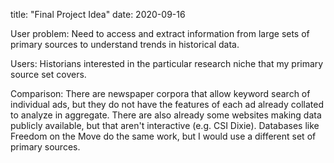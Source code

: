 title: "Final Project Idea"
date: 2020-09-16

User problem: Need to access and extract information from large sets of primary sources to understand trends in historical data.

Users: Historians interested in the particular research niche that my primary source set covers.

Comparison: There are newspaper corpora that allow keyword search of individual ads, but they do not have the features of each ad already collated to analyze in aggregate. There are also already some websites making data publicly available, but that aren't interactive (e.g. CSI Dixie). Databases like Freedom on the Move do the same work, but I would use a different set of primary sources. 
